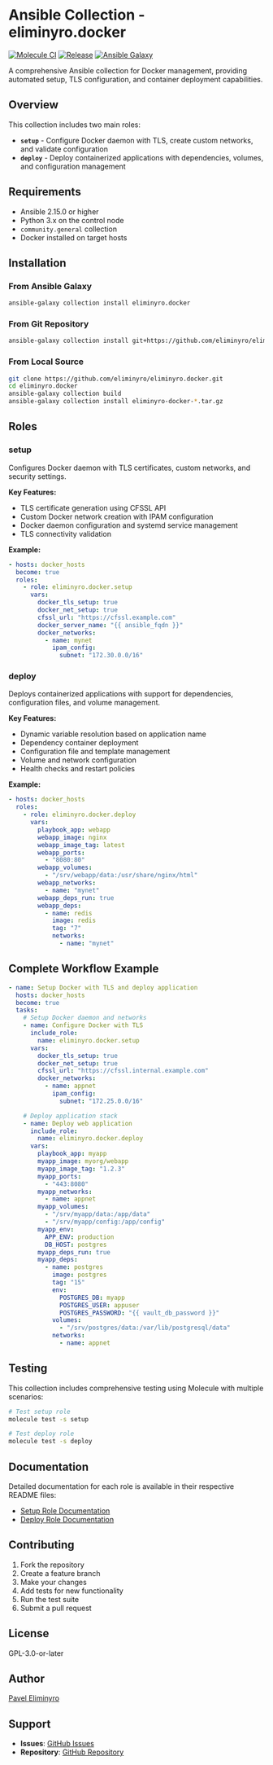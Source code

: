 # Ansible Collection - eliminyro.docker

[![Molecule CI](https://github.com/eliminyro/eliminyro.docker/actions/workflows/main.yml/badge.svg)](https://github.com/eliminyro/eliminyro.docker/actions/workflows/main.yml)
[![Release](https://github.com/eliminyro/eliminyro.docker/actions/workflows/release.yml/badge.svg)](https://github.com/eliminyro/eliminyro.docker/actions/workflows/release.yml)
[![Ansible Galaxy](https://img.shields.io/badge/galaxy-eliminyro.docker-blue.svg)](https://galaxy.ansible.com/eliminyro/docker)

A comprehensive Ansible collection for Docker management, providing automated
setup, TLS configuration, and container deployment capabilities.

## Overview

This collection includes two main roles:

- **`setup`** - Configure Docker daemon with TLS, create custom networks, and
  validate configuration
- **`deploy`** - Deploy containerized applications with dependencies, volumes,
  and configuration management

## Requirements

- Ansible 2.15.0 or higher
- Python 3.x on the control node
- `community.general` collection
- Docker installed on target hosts

## Installation

### From Ansible Galaxy

```bash
ansible-galaxy collection install eliminyro.docker
```

### From Git Repository

```bash
ansible-galaxy collection install git+https://github.com/eliminyro/eliminyro.docker.git
```

### From Local Source

```bash
git clone https://github.com/eliminyro/eliminyro.docker.git
cd eliminyro.docker
ansible-galaxy collection build
ansible-galaxy collection install eliminyro-docker-*.tar.gz
```

## Roles

### setup

Configures Docker daemon with TLS certificates, custom networks, and security
settings.

**Key Features:**

- TLS certificate generation using CFSSL API
- Custom Docker network creation with IPAM configuration
- Docker daemon configuration and systemd service management
- TLS connectivity validation

**Example:**

```yaml
- hosts: docker_hosts
  become: true
  roles:
    - role: eliminyro.docker.setup
      vars:
        docker_tls_setup: true
        docker_net_setup: true
        cfssl_url: "https://cfssl.example.com"
        docker_server_name: "{{ ansible_fqdn }}"
        docker_networks:
          - name: mynet
            ipam_config:
              subnet: "172.30.0.0/16"
```

### deploy

Deploys containerized applications with support for dependencies, configuration
files, and volume management.

**Key Features:**

- Dynamic variable resolution based on application name
- Dependency container deployment
- Configuration file and template management
- Volume and network configuration
- Health checks and restart policies

**Example:**

```yaml
- hosts: docker_hosts
  roles:
    - role: eliminyro.docker.deploy
      vars:
        playbook_app: webapp
        webapp_image: nginx
        webapp_image_tag: latest
        webapp_ports:
          - "8080:80"
        webapp_volumes:
          - "/srv/webapp/data:/usr/share/nginx/html"
        webapp_networks:
          - name: "mynet"
        webapp_deps_run: true
        webapp_deps:
          - name: redis
            image: redis
            tag: "7"
            networks:
              - name: "mynet"
```

## Complete Workflow Example

```yaml
- name: Setup Docker with TLS and deploy application
  hosts: docker_hosts
  become: true
  tasks:
    # Setup Docker daemon and networks
    - name: Configure Docker with TLS
      include_role:
        name: eliminyro.docker.setup
      vars:
        docker_tls_setup: true
        docker_net_setup: true
        cfssl_url: "https://cfssl.internal.example.com"
        docker_networks:
          - name: appnet
            ipam_config:
              subnet: "172.25.0.0/16"

    # Deploy application stack
    - name: Deploy web application
      include_role:
        name: eliminyro.docker.deploy
      vars:
        playbook_app: myapp
        myapp_image: myorg/webapp
        myapp_image_tag: "1.2.3"
        myapp_ports:
          - "443:8080"
        myapp_networks:
          - name: appnet
        myapp_volumes:
          - "/srv/myapp/data:/app/data"
          - "/srv/myapp/config:/app/config"
        myapp_env:
          APP_ENV: production
          DB_HOST: postgres
        myapp_deps_run: true
        myapp_deps:
          - name: postgres
            image: postgres
            tag: "15"
            env:
              POSTGRES_DB: myapp
              POSTGRES_USER: appuser
              POSTGRES_PASSWORD: "{{ vault_db_password }}"
            volumes:
              - "/srv/postgres/data:/var/lib/postgresql/data"
            networks:
              - name: appnet
```

## Testing

This collection includes comprehensive testing using Molecule with multiple
scenarios:

```bash
# Test setup role
molecule test -s setup

# Test deploy role
molecule test -s deploy
```

## Documentation

Detailed documentation for each role is available in their respective README
files:

- [Setup Role Documentation](roles/setup/README.md)
- [Deploy Role Documentation](roles/deploy/README.md)

## Contributing

1. Fork the repository
2. Create a feature branch
3. Make your changes
4. Add tests for new functionality
5. Run the test suite
6. Submit a pull request

## License

GPL-3.0-or-later

## Author

[Pavel Eliminyro](https://bc.eliminyro.me)

## Support

- **Issues**:
  [GitHub Issues](https://github.com/eliminyro/eliminyro.docker/issues)
- **Repository**:
  [GitHub Repository](https://github.com/eliminyro/eliminyro.docker)
